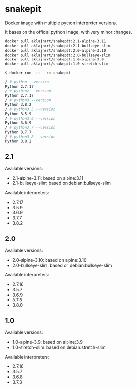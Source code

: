# snakepit

Docker image with multiple python interpreter versions.

It bases on the official python image, with very minor changes.


```bash
docker pull aklajnert/snakepit:2.1-alpine-3.11
docker pull aklajnert/snakepit:2.1-bullseye-slim
docker pull aklajnert/snakepit:2.0-alpine-3.10
docker pull aklajnert/snakepit:2.0-bullseye-slim
docker pull aklajnert/snakepit:1.0-alpine-3.9
docker pull aklajnert/snakepit:1.0-stretch-slim
```

```bash
$ docker run -it --rm snakepit

/ # python --version
Python 2.7.17
/ # python2 --version
Python 2.7.17
/ # python3 --version
Python 3.8.2
/ # python3.5 --version
Python 3.5.9
/ # python3.6 --version
Python 3.6.9
/ # python3.7 --version
Python 3.7.7
/ # python3.8 --version
Python 3.8.2
```


## 2.1

Available versions:
- 2.1-alpine-3.11: based on alpine:3.11
- 2.1-bullseye-slim: based on debian:bullseye-slim

Available interpreters:
- 2.7.17
- 3.5.9
- 3.6.9
- 3.7.7
- 3.8.2

## 2.0

Available versions:
- 2.0-alpine-3.10: based on alpine:3.10
- 2.0-bullseye-slim: based on debian:bullseye-slim

Available interpreters:
- 2.7.16
- 3.5.7
- 3.6.9
- 3.7.5
- 3.8.0

## 1.0

Available versions:
- 1.0-alpine-3.9: based on alpine:3.9
- 1.0-stretch-slim: based on debian:stretch-slim

Available interpreters:
- 2.7.16
- 3.5.7
- 3.6.8
- 3.7.3
